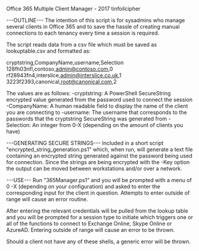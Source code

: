 Office 365 Multiple Client Manager - 2017 tinfoilcipher

---OUTLINE---
The intention of this script is for sysadmins who manage several clients in Office 365 and to save the hassle of creating
manual connections to each tenancy every time a session is required.

The script reads data from a csv file which must be saved as lookuptable.csv and formatted as:

cryptstring,CompanyName,username,Selection
128fh03nfl,contoso,admin@contoso.com,0
rf28943fn4,interslice,admin@interslice.co.uk,1
3223f2393,canonical,root@canonical.com,2

The values are as follows:
-cryptstring: A PowerShell SecureString encrypted value generated from the password used to connect the session
-CompanyName: A human readable field to display the name of the client you are connecting to
-username: The username that corresponds to the passwords that the cryptstring SecureString was generated from
-Selection: An integer from 0-X (depending on the amount of clients you have)

---GENERATING SECURE STRINGS---
Included in a short script "encrypted_string_generation.ps1" which, when run, will generate a text file containing an encrypted
string generated against the password being used for connection. Since the strings are being encrypted with the -Key option the
output can be moved between workstations and/or over a network.

---USE---
Run "365Manager.ps1" and you will be prompted with a menu of 0 -X (depending on your configuration) and asked to enter the
corresponding input for the client in question. Attempts to enter outside of range will cause an error routine.

After entering the relevant credentials will be pulled from the lookup table and you will be prompted for a session type to
initiate which triggers one or all of the functions to connect to Exchange Online, Skype Online or AzureAD. Entering outside of
range will cause an error to be thrown.

Should a client not have any of these shells, a generic error will be thrown.
